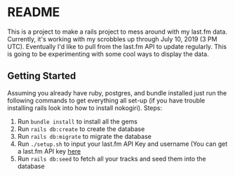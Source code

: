 # README

This is a project to make a rails project to mess around with my last.fm data. Currently, it's working with my scrobbles up through July 10, 2019 (3 PM UTC).
Eventually I'd like to pull from the last.fm API to update regularly. This is going to be experimenting with some cool ways to display the data.

## Getting Started
Assuming you already have ruby, postgres, and bundle installed just run the following commands to get everything all set-up (if you have trouble installing rails look into how to install nokogiri).
Steps:
1. Run `bundle install` to install all the gems
2. Run `rails db:create` to create the database
3. Run `rails db:migrate` to migrate the database
4. Run `./setup.sh` to input your last.fm API Key and username (You can get a last.fm API key [here](https://www.last.fm/api/account/create)
5. Run `rails db:seed` to fetch all your tracks and seed them into the database
